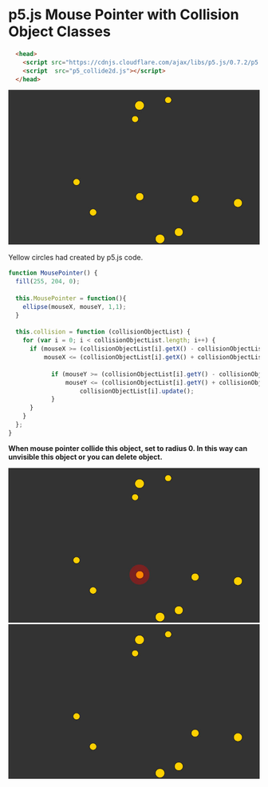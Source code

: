 # p5.js Mouse Pointer with Collision Object Classes 


```html
  <head>
    <script src="https://cdnjs.cloudflare.com/ajax/libs/p5.js/0.7.2/p5.js"></script>
    <script  src="p5_collide2d.js"></script>
  </head>
```

![fig 1.](https://github.com/tlhcelik/p5js-collision/blob/master/ss.jpg)

Yellow circles had created by p5.js code.

```javascript
function MousePointer() {
  fill(255, 204, 0);

  this.MousePointer = function(){
    ellipse(mouseX, mouseY, 1,1);
  }

  this.collision = function (collisionObjectList) {
    for (var i = 0; i < collisionObjectList.length; i++) {
      if (mouseX >= (collisionObjectList[i].getX() - collisionObjectList[i].getRadius()) &&
          mouseX <= (collisionObjectList[i].getX() + collisionObjectList[i].getRadius()) ) {

            if (mouseY >= (collisionObjectList[i].getY() - collisionObjectList[i].getRadius()) &&
                mouseY <= (collisionObjectList[i].getY() + collisionObjectList[i].getRadius()) ) {
                    collisionObjectList[i].update();
            }
      }
    }
  };
}
```
**When mouse pointer collide this object, set to radius 0. In this way can **unvisible** this object or you can **delete** object.**

![fig 2.](https://github.com/tlhcelik/p5js-collision/blob/master/ss2.jpg)
![fig 3.](https://github.com/tlhcelik/p5js-collision/blob/master/ss3.jpg)
